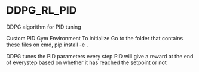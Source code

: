 # DDPG_RL_PID
DDPG algorithm for PID tuning

Custom PID Gym Environment
 To initialize
  Go to the folder that contains these files on cmd,
  pip install -e .

DDPG tunes the PID parameters every step
PID will give a reward at the end of everystep based on whether it has reached the setpoint or not
